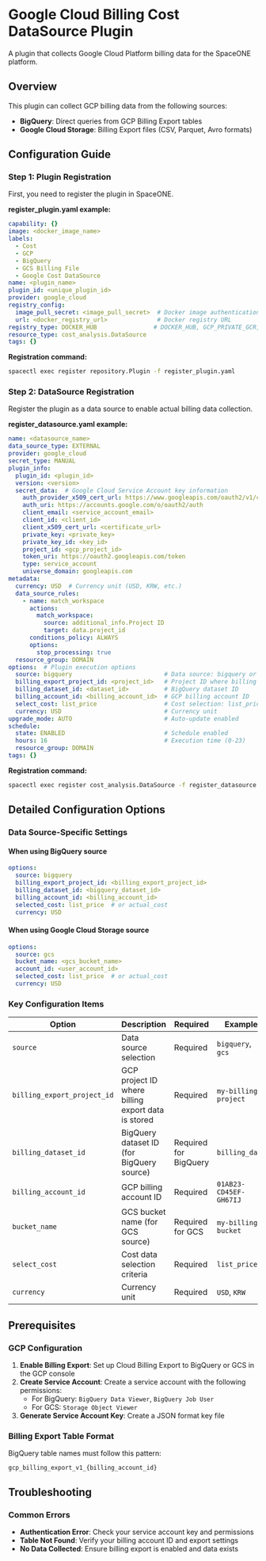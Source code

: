 # Google Cloud Billing Cost DataSource Plugin

A plugin that collects Google Cloud Platform billing data for the SpaceONE platform.

## Overview

This plugin can collect GCP billing data from the following sources:
- **BigQuery**: Direct queries from GCP Billing Export tables
- **Google Cloud Storage**: Billing Export files (CSV, Parquet, Avro formats)

## Configuration Guide

### Step 1: Plugin Registration

First, you need to register the plugin in SpaceONE.

**register_plugin.yaml example:**
```yaml
capability: {}
image: <docker_image_name>
labels:
  - Cost
  - GCP
  - BigQuery
  - GCS Billing File
  - Google Cost DataSource
name: <plugin_name>
plugin_id: <unique_plugin_id>
provider: google_cloud
registry_config:
  image_pull_secret: <image_pull_secret>  # Docker image authentication secret
  url: <docker_registry_url>              # Docker registry URL
registry_type: DOCKER_HUB                # DOCKER_HUB, GCP_PRIVATE_GCR, AWS_PRIVATE_ECR
resource_type: cost_analysis.DataSource
tags: {}
```

**Registration command:**
```bash
spacectl exec register repository.Plugin -f register_plugin.yaml
```

### Step 2: DataSource Registration

Register the plugin as a data source to enable actual billing data collection.

**register_datasource.yaml example:**
```yaml
name: <datasource_name>
data_source_type: EXTERNAL
provider: google_cloud
secret_type: MANUAL
plugin_info:
  plugin_id: <plugin_id>
  version: <version>
  secret_data:  # Google Cloud Service Account key information
    auth_provider_x509_cert_url: https://www.googleapis.com/oauth2/v1/certs
    auth_uri: https://accounts.google.com/o/oauth2/auth
    client_email: <service_account_email>
    client_id: <client_id>
    client_x509_cert_url: <certificate_url>
    private_key: <private_key>
    private_key_id: <key_id>
    project_id: <gcp_project_id>
    token_uri: https://oauth2.googleapis.com/token
    type: service_account
    universe_domain: googleapis.com
metadata:
  currency: USD  # Currency unit (USD, KRW, etc.)
  data_source_rules:
    - name: match_workspace
      actions:
        match_workspace:
          source: additional_info.Project ID
          target: data.project_id
      conditions_policy: ALWAYS
      options:
        stop_processing: true
  resource_group: DOMAIN
options:  # Plugin execution options
  source: bigquery                          # Data source: bigquery or gcs
  billing_export_project_id: <project_id>   # Project ID where billing export is stored
  billing_dataset_id: <dataset_id>          # BigQuery dataset ID
  billing_account_id: <billing_account_id>  # GCP billing account ID
  select_cost: list_price                   # Cost selection: list_price or actual_cost
  currency: USD                             # Currency unit
upgrade_mode: AUTO                          # Auto-update enabled
schedule:
  state: ENABLED                            # Schedule enabled
  hours: 16                                 # Execution time (0-23)
  resource_group: DOMAIN
tags: {}
```

**Registration command:**
```bash
spacectl exec register cost_analysis.DataSource -f register_datasource.yaml
```

## Detailed Configuration Options

### Data Source-Specific Settings

#### When using BigQuery source
```yaml
options:
  source: bigquery
  billing_export_project_id: <billing_export_project_id>
  billing_dataset_id: <bigquery_dataset_id>
  billing_account_id: <billing_account_id>
  selected_cost: list_price  # or actual_cost
  currency: USD
```

#### When using Google Cloud Storage source  
```yaml
options:
  source: gcs
  bucket_name: <gcs_bucket_name>
  account_id: <user_account_id>
  selected_cost: list_price  # or actual_cost
  currency: USD
```

### Key Configuration Items

| Option | Description | Required | Example |
|--------|-------------|----------|---------|
| `source` | Data source selection | Required | `bigquery`, `gcs` |
| `billing_export_project_id` | GCP project ID where billing export data is stored | Required | `my-billing-project` |
| `billing_dataset_id` | BigQuery dataset ID (for BigQuery source) | Required for BigQuery | `billing_data` |
| `billing_account_id` | GCP billing account ID | Required | `01AB23-CD45EF-GH67IJ` |
| `bucket_name` | GCS bucket name (for GCS source) | Required for GCS | `my-billing-bucket` |
| `select_cost` | Cost data selection criteria | Required | `list_price` |
| `currency` | Currency unit | Required | `USD`, `KRW` |

## Prerequisites

### GCP Configuration
1. **Enable Billing Export**: Set up Cloud Billing Export to BigQuery or GCS in the GCP console
2. **Create Service Account**: Create a service account with the following permissions:
   - For BigQuery: `BigQuery Data Viewer`, `BigQuery Job User`
   - For GCS: `Storage Object Viewer`
3. **Generate Service Account Key**: Create a JSON format key file

### Billing Export Table Format
BigQuery table names must follow this pattern:
```
gcp_billing_export_v1_{billing_account_id}
```

## Troubleshooting

### Common Errors
- **Authentication Error**: Check your service account key and permissions
- **Table Not Found**: Verify your billing account ID and export settings
- **No Data Collected**: Ensure billing export is enabled and data exists